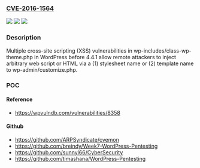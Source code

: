 ### [CVE-2016-1564](https://cve.mitre.org/cgi-bin/cvename.cgi?name=CVE-2016-1564)
![](https://img.shields.io/static/v1?label=Product&message=n%2Fa&color=blue)
![](https://img.shields.io/static/v1?label=Version&message=n%2Fa&color=blue)
![](https://img.shields.io/static/v1?label=Vulnerability&message=n%2Fa&color=brighgreen)

### Description

Multiple cross-site scripting (XSS) vulnerabilities in wp-includes/class-wp-theme.php in WordPress before 4.4.1 allow remote attackers to inject arbitrary web script or HTML via a (1) stylesheet name or (2) template name to wp-admin/customize.php.

### POC

#### Reference
- https://wpvulndb.com/vulnerabilities/8358

#### Github
- https://github.com/ARPSyndicate/cvemon
- https://github.com/breindy/Week7-WordPress-Pentesting
- https://github.com/sunnyl66/CyberSecurity
- https://github.com/timashana/WordPress-Pentesting

